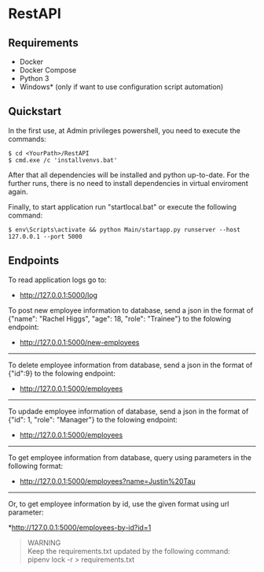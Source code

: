 # RestAPI

## Requirements

* Docker
* Docker Compose
* Python 3
* Windows* (only if want to use configuration script automation)

## Quickstart

In the first use, at Admin privileges powershell, you need to execute the commands:

```shell
$ cd <YourPath>/RestAPI
$ cmd.exe /c 'installvenvs.bat'
```

After that all dependencies will be installed and python up-to-date. For the further runs, there is no need to install
dependencies in virtual enviroment again.


Finally, to start application run "startlocal.bat" or execute the following command:

```shell
$ env\Scripts\activate && python Main/startapp.py runserver --host 127.0.0.1 --port 5000
```

## Endpoints

To read application logs go to:

* http://127.0.0.1:5000/log

To post new employee information to database, send a json in the format of {"name": "Rachel Higgs", "age": 18, "role": "Trainee"} to the folowing endpoint:

* http://127.0.0.1:5000/new-employees
---
To delete employee information from database, send a json in the format of {"id":9} to the folowing endpoint:

* http://127.0.0.1:5000/employees
---
To updade employee information of database, send a json in the format of {"id": 1, "role": "Manager"} to the folowing endpoint:

* http://127.0.0.1:5000/employees
---
To get employee information from database, query using parameters in the following format:

* http://127.0.0.1:5000/employees?name=Justin%20Tau
---
Or, to get employee information by id, use the given format using url parameter:

*http://127.0.0.1:5000/employees-by-id?id=1


>
>
>
>
> 
> WARNING  
> Keep the requirements.txt updated by the following command:  
> pipenv lock -r > requirements.txt
> 
